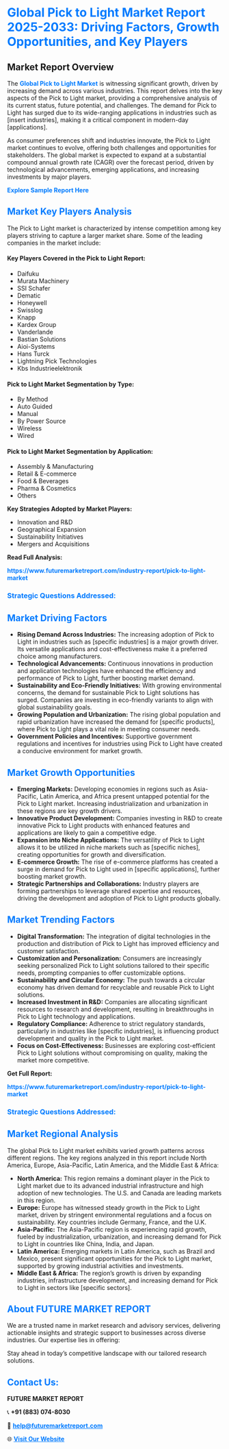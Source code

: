 <h1 style="color: #007BFF;">Global Pick to Light Market Report 2025-2033: Driving Factors, Growth Opportunities, and Key Players</h1>

<section id="overview">
<h2>Market Report Overview</h2>
<p>The <a href="https://www.futuremarketreport.com/industry-report/pick-to-light-market" style="color: #007BFF; text-decoration: none;"><strong>Global Pick to Light Market</strong></a> is witnessing significant growth, driven by increasing demand across various industries. This report delves into the key aspects of the Pick to Light market, providing a comprehensive analysis of its current status, future potential, and challenges. The demand for Pick to Light has surged due to its wide-ranging applications in industries such as [insert industries], making it a critical component in modern-day [applications].</p>
<p>As consumer preferences shift and industries innovate, the Pick to Light market continues to evolve, offering both challenges and opportunities for stakeholders. The global market is expected to expand at a substantial compound annual growth rate (CAGR) over the forecast period, driven by technological advancements, emerging applications, and increasing investments by major players.</p>
</section>

<section id="overview">
<p><a href="https://www.futuremarketreport.com/request-sample/reportId=92011" style="color: #007BFF; text-decoration: none;"><strong>Explore Sample Report Here</strong></a></p>
</section>

<section id="key-players">
<h2 style="color: #007BFF;">Market Key Players Analysis</h2>
<p>The Pick to Light market is characterized by intense competition among key players striving to capture a larger market share. Some of the leading companies in the market include:</p>
<h4>Key Players Covered in the Pick to Light Report:</h4>
<ul><li>Daifuku</li><li>Murata Machinery</li><li>SSI Schafer</li><li>Dematic</li><li>Honeywell</li><li>Swisslog</li><li>Knapp</li><li>Kardex Group</li><li>Vanderlande</li><li>Bastian Solutions</li><li>Aioi-Systems</li><li>Hans Turck</li><li>Lightning Pick Technologies</li><li>Kbs Industrieelektronik</li></ul>
<h4>Pick to Light Market Segmentation by Type:</h4>
<ul><li>By Method</li><li>Auto Guided</li><li>Manual</li><li>By Power Source</li><li>Wireless</li><li>Wired</li></ul>

<h4>Pick to Light Market Segmentation by Application:</h4>
<ul><li>Assembly &amp; Manufacturing</li><li>Retail &amp; E-commerce</li><li>Food &amp; Beverages</li><li>Pharma &amp; Cosmetics</li><li>Others</li></ul>
<p><strong>Key Strategies Adopted by Market Players:</strong></p>
<ul>
<li>Innovation and R&D</li>
<li>Geographical Expansion</li>
<li>Sustainability Initiatives</li>
<li>Mergers and Acquisitions</li>
</ul>
</section>

<section>
<p><strong>Read Full Analysis: </strong></p><a href="https://www.futuremarketreport.com/industry-report/pick-to-light-market" style="color: #007BFF; text-decoration: none;"><strong>https://www.futuremarketreport.com/industry-report/pick-to-light-market</strong></a>
<h3 style="color: #007BFF;">Strategic Questions Addressed:</h3>
</section>

<section id="driving-factors">
<h2 style="color: #007BFF;">Market Driving Factors</h2>
<ul>
<li><strong>Rising Demand Across Industries:</strong> The increasing adoption of Pick to Light in industries such as [specific industries] is a major growth driver. Its versatile applications and cost-effectiveness make it a preferred choice among manufacturers.</li>
<li><strong>Technological Advancements:</strong> Continuous innovations in production and application technologies have enhanced the efficiency and performance of Pick to Light, further boosting market demand.</li>
<li><strong>Sustainability and Eco-Friendly Initiatives:</strong> With growing environmental concerns, the demand for sustainable Pick to Light solutions has surged. Companies are investing in eco-friendly variants to align with global sustainability goals.</li>
<li><strong>Growing Population and Urbanization:</strong> The rising global population and rapid urbanization have increased the demand for [specific products], where Pick to Light plays a vital role in meeting consumer needs.</li>
<li><strong>Government Policies and Incentives:</strong> Supportive government regulations and incentives for industries using Pick to Light have created a conducive environment for market growth.</li>
</ul>
</section>

<section id="growth-opportunities">
<h2 style="color: #007BFF;">Market Growth Opportunities</h2>
<ul>
<li><strong>Emerging Markets:</strong> Developing economies in regions such as Asia-Pacific, Latin America, and Africa present untapped potential for the Pick to Light market. Increasing industrialization and urbanization in these regions are key growth drivers.</li>
<li><strong>Innovative Product Development:</strong> Companies investing in R&D to create innovative Pick to Light products with enhanced features and applications are likely to gain a competitive edge.</li>
<li><strong>Expansion into Niche Applications:</strong> The versatility of Pick to Light allows it to be utilized in niche markets such as [specific niches], creating opportunities for growth and diversification.</li>
<li><strong>E-commerce Growth:</strong> The rise of e-commerce platforms has created a surge in demand for Pick to Light used in [specific applications], further boosting market growth.</li>
<li><strong>Strategic Partnerships and Collaborations:</strong> Industry players are forming partnerships to leverage shared expertise and resources, driving the development and adoption of Pick to Light products globally.</li>
</ul>
</section>

<section id="trending-factors">
<h2 style="color: #007BFF;">Market Trending Factors</h2>
<ul>
<li><strong>Digital Transformation:</strong> The integration of digital technologies in the production and distribution of Pick to Light has improved efficiency and customer satisfaction.</li>
<li><strong>Customization and Personalization:</strong> Consumers are increasingly seeking personalized Pick to Light solutions tailored to their specific needs, prompting companies to offer customizable options.</li>
<li><strong>Sustainability and Circular Economy:</strong> The push towards a circular economy has driven demand for recyclable and reusable Pick to Light solutions.</li>
<li><strong>Increased Investment in R&D:</strong> Companies are allocating significant resources to research and development, resulting in breakthroughs in Pick to Light technology and applications.</li>
<li><strong>Regulatory Compliance:</strong> Adherence to strict regulatory standards, particularly in industries like [specific industries], is influencing product development and quality in the Pick to Light market.</li>
<li><strong>Focus on Cost-Effectiveness:</strong> Businesses are exploring cost-efficient Pick to Light solutions without compromising on quality, making the market more competitive.</li>
</ul>
</section>

<section>
<p><strong>Get Full Report: </strong></p><a href="https://www.futuremarketreport.com/industry-report/pick-to-light-market" style="color: #007BFF; text-decoration: none;"><strong>https://www.futuremarketreport.com/industry-report/pick-to-light-market</strong></a>
<h3 style="color: #007BFF;">Strategic Questions Addressed:</h3>
</section>


<section id="regional-analysis">
<h2 style="color: #007BFF;">Market Regional Analysis</h2>
<p>The global Pick to Light market exhibits varied growth patterns across different regions. The key regions analyzed in this report include North America, Europe, Asia-Pacific, Latin America, and the Middle East & Africa:</p>
<ul>
<li><strong>North America:</strong> This region remains a dominant player in the Pick to Light market due to its advanced industrial infrastructure and high adoption of new technologies. The U.S. and Canada are leading markets in this region.</li>
<li><strong>Europe:</strong> Europe has witnessed steady growth in the Pick to Light market, driven by stringent environmental regulations and a focus on sustainability. Key countries include Germany, France, and the U.K.</li>
<li><strong>Asia-Pacific:</strong> The Asia-Pacific region is experiencing rapid growth, fueled by industrialization, urbanization, and increasing demand for Pick to Light in countries like China, India, and Japan.</li>
<li><strong>Latin America:</strong> Emerging markets in Latin America, such as Brazil and Mexico, present significant opportunities for the Pick to Light market, supported by growing industrial activities and investments.</li>
<li><strong>Middle East & Africa:</strong> The region’s growth is driven by expanding industries, infrastructure development, and increasing demand for Pick to Light in sectors like [specific sectors].</li>
</ul>
</section>

<footer>
<h2 style="color: #007BFF;">About FUTURE MARKET REPORT</h2>
<p>We are a trusted name in market research and advisory services, delivering actionable insights and strategic support to businesses across diverse industries. Our expertise lies in offering:</p>

<p>Stay ahead in today’s competitive landscape with our tailored research solutions.</p>

<h2 style="color: #007BFF;">Contact Us:</h2>
<p><strong>FUTURE MARKET REPORT</strong></p>
<p>📞 <strong>+91 (883) 074-8030</strong></p>
<p>📧 <strong><a href="mailto:help@futuremarketreport.com" style="color: #007BFF;">help@futuremarketreport.com</a></strong></p>
<p>🌐 <strong><a href="https://www.futuremarketreport.com/" style="color: #007BFF;">Visit Our Website</a></strong></p>
</footer>